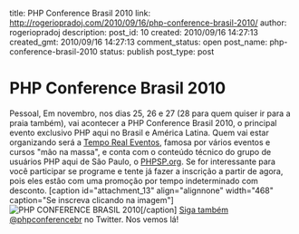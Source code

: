 title: PHP Conference Brasil 2010
link: http://rogeriopradoj.com/2010/09/16/php-conference-brasil-2010/
author: rogeriopradoj
description: 
post_id: 10
created: 2010/09/16 14:27:13
created_gmt: 2010/09/16 14:27:13
comment_status: open
post_name: php-conference-brasil-2010
status: publish
post_type: post

<!--PHP Conference Brasil 2010-->

# PHP Conference Brasil 2010

Pessoal, Em novembro, nos dias 25, 26 e 27 (28 para quem quiser ir para a praia também), vai acontecer a PHP Conference Brasil 2010, o principal evento exclusivo PHP aqui no Brasil e América Latina. Quem vai estar organizando será a [Tempo Real Eventos](http://www.temporealeventos.com.br/), famosa por vários eventos e cursos "mão na massa", e conta com o conteúdo técnico do grupo de usuários PHP aqui de São Paulo, o [PHPSP.org](http://phpsp.org.br/). Se for interessante para você participar se programe e tente já fazer a inscrição a partir de agora, pois eles estão com uma promoção por tempo indeterminado com desconto. [caption id="attachment_13" align="alignnone" width="468" caption="Se inscreva clicando na imagem"]![PHP CONFERENCE BRASIL 2010](/wp-content/uploads/2010/09/phpbanner_full2.gif)[/caption] [Siga também @phpconferencebr](https://twitter.com/phpconferencebr) no Twitter. Nos vemos lá!